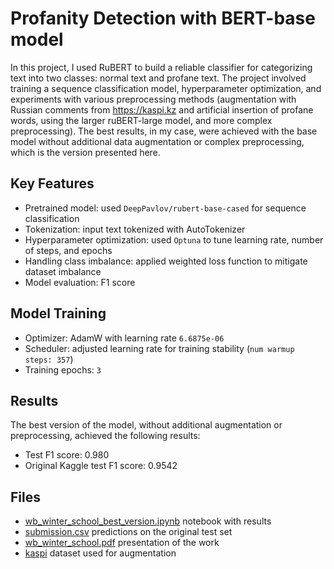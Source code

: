 # Profanity Detection with BERT-base model

In this project, I used RuBERT to build a reliable classifier for categorizing text into two classes: normal text and profane text. The project involved training a sequence classification model, hyperparameter optimization, and experiments with various preprocessing methods (augmentation with Russian comments from https://kaspi.kz and artificial insertion of profane words, using the larger ruBERT-large model, and more complex preprocessing). The best results, in my case, were achieved with the base model without additional data augmentation or complex preprocessing, which is the version presented here.

## Key Features

- Pretrained model: used `DeepPavlov/rubert-base-cased` for sequence classification
- Tokenization: input text tokenized with AutoTokenizer
- Hyperparameter optimization: used `Optuna` to tune learning rate, number of steps, and epochs
- Handling class imbalance: applied weighted loss function to mitigate dataset imbalance
- Model evaluation: F1 score

## Model Training

- Optimizer: AdamW with learning rate `6.6875e-06`
- Scheduler: adjusted learning rate for training stability (`num warmup steps: 357`)
- Training epochs: `3`

## Results

The best version of the model, without additional augmentation or preprocessing, achieved the following results:

- Test F1 score: 0.980
- Original Kaggle test F1 score: 0.9542

## Files

- [wb_winter_school_best_version.ipynb](/wb_winter_school_best_version.ipynb) notebook with results 
- [submission.csv](/submission.csv) predictions on the original test set
- [wb_winter_school.pdf](/wb_winter_school.pdf) presentation of the work
- [kaspi](/kaspi_short.csv) dataset used for augmentation

